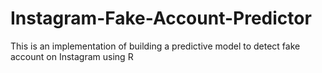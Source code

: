 # Instagram-Fake-Account-Predictor
 This is an implementation of building a predictive model to detect fake account on Instagram using R
